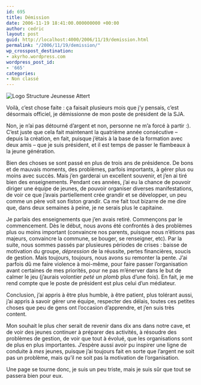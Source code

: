 ```yaml
---
id: 695
title: Démission
date: 2006-11-19 18:41:00.000000000 +00:00
author: cedric
layout: post
guid: http://localhost:4000/2006/11/19/demission.html
permalink: "/2006/11/19/demission/"
wp_crosspost_destination:
- akyrho.wordpress.com
wordpress_post_id:
- '665'
categories:
- Non classé
---
```

![Logo Structure Jeunesse Attert](/images/images/sja.JPG)

Voilà, c’est chose faite : ça faisait plusieurs mois que j’y pensais, c’est désormais officiel, je démissionne de mon poste de président de la SJA.

Non, je n’ai pas détourné d’argent et non, personne ne m’a forcé à partir :). C’est juste que cela fait maintenant la quatrième année consécutive &#8211; depuis la création, en fait, puisque j’étais à la base de la formation avec deux amis &#8211; que je suis président, et il est temps de passer le flambeaux à la jeune génération.

Bien des choses se sont passé en plus de trois ans de présidence. De bons et de mauvais moments, des problèmes, parfois importants, à gérer plus ou moins avec succès. Mais j’en garderai un excellent souvenir, et j’en ai tiré bien des enseignements. Pendant ces années, j’ai eu la chance de pouvoir diriger une équipe de jeunes, de pouvoir organiser diverses manifestations, de voir ce que j’avais partiellement crée grandir et se développer, un peu comme un père voit son fiston grandir. Ca me fait tout bizarre de me dire que, dans deux semaines à peine, je ne serais plus le capitaine.

Je parlais des enseignements que j’en avais retiré. Commençons par le commencement. Dès le début, nous avons été confrontés à des problèmes plus ou moins important (convaincre nos parents, puisque nous n’étions pas majeurs, convaincre la commune, se bouger, se renseigner, etc). Par la suite, nous sommes passés par plusieures périodes de crises : baisse de motivation du groupe, _dépression_ de la réussite, pertes financières, soucis de gestion. Mais toujours, toujours, nous avons su remonter la pente. J’ai parfois dû me faire violence à moi-même, pour faire passer l’organisation avant certaines de mes priorités, pour ne pas m’énerver dans le but de calmer le jeu (j’aurais volontier _peté un plomb_ plus d’une fois). En fait, je me rend compte que le poste de président est plus celui d’un médiateur.

Conclusion, j’ai appris à être plus humble, à être patient, plus tolérant aussi, j’ai appris à savoir gérer une équipe, respecter des délais, toutes ces petites choses que peu de gens ont l’occasion d’apprendre, et j’en suis très content.

Mon souhait le plus cher serait de revenir dans dix ans dans notre cave, et de voir des jeunes continuer à préparer des activités, à résoudre des problèmes de gestion, de voir que tout à évolué, que les organisations sont de plus en plus importantes. J’espère aussi avoir pu inspirer une ligne de conduite à _mes_ jeunes, puisque j’ai toujours fait en sorte que l’argent ne soit pas un problème, mais qu’il ne soit pas la motivation de l’organisation.

Une page se tourne donc, je suis un peu triste, mais je suis sûr que tout se passera bien pour eux.